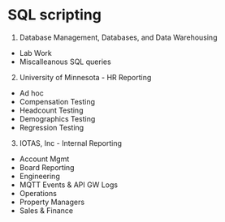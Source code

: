 # SQL scripting

1.  Database Management, Databases, and Data Warehousing

* Lab Work
* Miscalleanous SQL queries

2.  University of Minnesota - HR Reporting

* Ad hoc
* Compensation Testing
* Headcount Testing
* Demographics Testing
* Regression Testing

3.  IOTAS, Inc - Internal Reporting

* Account Mgmt
* Board Reporting
* Engineering
* MQTT Events & API GW Logs
* Operations
* Property Managers
* Sales & Finance